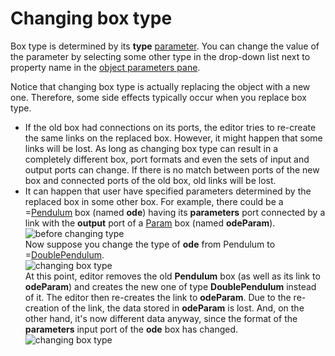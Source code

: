# Changing box type

Box type is determined by its **type** [parameter](/doc#page/editor-usage-boxprop).
You can change the value of the parameter by selecting some other type in the drop-down list next to property name in the [object parameters pane](/doc#page/editorpane-prop).


Notice that changing box type is actually replacing the object with a new one. Therefore, some side effects typically occur when you replace box type.
* If the old box had connections on its ports, the editor tries to re-create the same links on the replaced box. However, it might happen that
  some links will be lost. As long as changing box type can result in a completely different box, port formats and even the sets of input and
  output ports can change. If there is no match between ports of the new box and connected ports of the old box, old links will be lost.
* It can happen that user have specified parameters determined by the replaced box in some other box. For example, there could be a
  =[Pendulum](/doc#box/Pendulum) box (named **ode**) having its **parameters** port connected by a link with the **output** port of a [Param](/doc#box/Param) box (named **odeParam**).<br/>
  ![before changing type](/meta/doc/page/editor-usage-replacebox-1.png "ODE parameters before changing box type")<br/>
  Now suppose you change the type of **ode** from Pendulum to =[DoublePendulum](/doc#box/DoublePendulum).<br/>
  ![changing box type](/meta/doc/page/editor-usage-replacebox-2.png "Changing box type")<br/>
  At this point, editor removes the old **Pendulum** box (as well as its link to **odeParam**) and creates the new one of type **DoublePendulum** instead of it. The editor then re-creates the link
  to **odeParam**. Due to the re-creation of the link, the data stored in **odeParam** is lost. And, on the other hand, it's now different data anyway, since
  the format of the **parameters** input port of the **ode** box has changed.
  ![changing box type](/meta/doc/page/editor-usage-replacebox-3.png "Parameters after changing box type")<br/>
